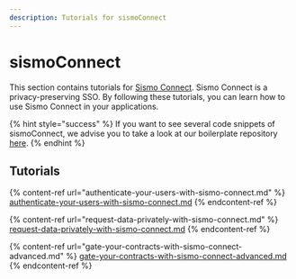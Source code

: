 ```yaml
---
description: Tutorials for sismoConnect
---
```


# sismoConnect

This section contains tutorials for [Sismo Connect](../../technical-documentation/sismo-connect/). Sismo Connect is a privacy-preserving SSO. By following these tutorials, you can learn how to use Sismo Connect in your applications.&#x20;

{% hint style="success" %}
If you want to see several code snippets of sismoConnect, we advise you to take a look at our boilerplate repository [here](https://github.com/sismo-core/sismo-connect-boilerplate).
{% endhint %}

## Tutorials

{% content-ref url="authenticate-your-users-with-sismo-connect.md" %}
[authenticate-your-users-with-sismo-connect.md](authenticate-your-users-with-sismo-connect.md)
{% endcontent-ref %}

{% content-ref url="request-data-privately-with-sismo-connect.md" %}
[request-data-privately-with-sismo-connect.md](request-data-privately-with-sismo-connect.md)
{% endcontent-ref %}

{% content-ref url="gate-your-contracts-with-sismo-connect-advanced.md" %}
[gate-your-contracts-with-sismo-connect-advanced.md](gate-your-contracts-with-sismo-connect-advanced.md)
{% endcontent-ref %}
